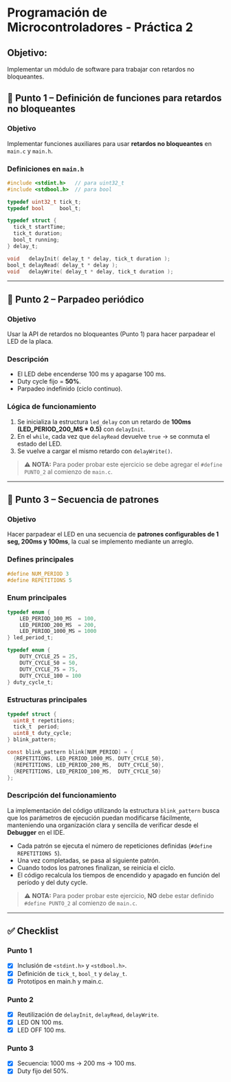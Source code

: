 # Programación de Microcontroladores - Práctica 2

## Objetivo:
Implementar un módulo de software para trabajar con retardos no bloqueantes. 

## 🎯 Punto 1 – Definición de funciones para retardos no bloqueantes

### Objetivo
Implementar funciones auxiliares para usar **retardos no bloqueantes** en `main.c` y `main.h`.

### Definiciones en `main.h`
```c
#include <stdint.h>   // para uint32_t
#include <stdbool.h>  // para bool

typedef uint32_t tick_t;
typedef bool     bool_t;

typedef struct {
  tick_t startTime;
  tick_t duration;
  bool_t running;
} delay_t;

void   delayInit( delay_t * delay, tick_t duration );
bool_t delayRead( delay_t * delay );
void   delayWrite( delay_t * delay, tick_t duration );

```
---
## 🎯 Punto 2 – Parpadeo periódico

### Objetivo
Usar la API de retardos no bloqueantes (Punto 1) para hacer parpadear el LED de la placa.

### Descripción
- El LED debe encenderse 100 ms y apagarse 100 ms.  
- Duty cycle fijo = **50%**.  
- Parpadeo indefinido (ciclo continuo).  

### Lógica de funcionamiento
1. Se inicializa la estructura `led_delay` con un retardo de **100ms (LED_PERIOD_200_MS * 0.5)** con `delayInit`.  
2. En el `while`, cada vez que `delayRead` devuelve `true` → se conmuta el estado del LED.  
3. Se vuelve a cargar el mismo retardo con `delayWrite()`.  

>⚠️ **NOTA:** Para poder probar este ejercicio se debe agregar el `#define PUNTO_2` al comienzo de `main.c`.

---
## 🎯 Punto 3 – Secuencia de patrones 

### Objetivo
Hacer parpadear el LED en una secuencia de **patrones configurables de 1 seg, 200ms y 100ms**, la cual se implemento mediante un arreglo.

### Defines principales
```c
#define NUM_PERIOD 3
#define REPETITIONS 5
```

### Enum principales 
```c
typedef enum {
    LED_PERIOD_100_MS  = 100,
    LED_PERIOD_200_MS  = 200,
    LED_PERIOD_1000_MS = 1000
} led_period_t;

typedef enum {
    DUTY_CYCLE_25 = 25,
    DUTY_CYCLE_50 = 50,
    DUTY_CYCLE_75 = 75,
    DUTY_CYCLE_100 = 100
} duty_cycle_t;
```

### Estructuras principales
```c
typedef struct {
  uint8_t repetitions;
  tick_t  period;
  uint8_t duty_cycle;
} blink_pattern;

const blink_pattern blink[NUM_PERIOD] = {
  {REPETITIONS, LED_PERIOD_1000_MS, DUTY_CYCLE_50},
  {REPETITIONS, LED_PERIOD_200_MS,  DUTY_CYCLE_50},
  {REPETITIONS, LED_PERIOD_100_MS,  DUTY_CYCLE_50}
};
```

### Descripción del funcionamiento
La implementación del código utilizando la estructura `blink_pattern` busca que los parámetros de ejecución puedan modificarse fácilmente, manteniendo una organización clara y sencilla de verificar desde el **Debugger** en el IDE.

- Cada patrón se ejecuta el número de repeticiones definidas (`#define REPETITIONS 5`).
- Una vez completadas, se pasa al siguiente patrón.
- Cuando todos los patrones finalizan, se reinicia el ciclo.
- El código recalcula los tiempos de encendido y apagado en función del período y del duty cycle.

>⚠️ **NOTA:** Para poder probar este ejercicio, **NO** debe estar definido `#define PUNTO_2` al comienzo de `main.c`.

---
## ✅ Checklist

### Punto 1
- [x] Inclusión de `<stdint.h>` y `<stdbool.h>`.
- [x] Definición de `tick_t`, `bool_t` y `delay_t`.
- [x]  Prototipos en main.h y main.c.

### Punto 2
- [x] Reutilización de `delayInit`, `delayRead`, `delayWrite`.  
- [x] LED ON 100 ms.  
- [x] LED OFF 100 ms.  

### Punto 3
- [x] Secuencia: 1000 ms → 200 ms → 100 ms. 
- [x] Duty fijo del 50%.
